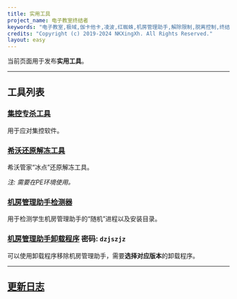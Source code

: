 ```yaml
---
title: 实用工具
project_name: 电子教室终结者
keywords: "电子教室,极域,伽卡他卡,凌波,红蜘蛛,机房管理助手,解除限制,脱离控制,终结者,脱控,破解"
credits: "Copyright (c) 2019-2024 NKXingXh. All Rights Reserved."
layout: easy
---
```


当前页面用于发布**实用工具**。

* * *

## 工具列表

### [集控专杀工具](https://lanzoux.com/iWum40sz58ob)

用于应对集控软件。

### [希沃还原解冻工具](https://lanzoux.com/i1Bn10t0n02f)

希沃管家“冰点”还原解冻工具。

*注: 需要在PE环境使用。*

### [机房管理助手检测器](https://lanzoux.com/iBIIs29mpvaf)

用于检测学生机房管理助手的“随机”进程以及安装目录。

### [机房管理助手卸载程序](https://lanzoux.com/b08uwfvli) 密码: `dzjszjz`

可以使用卸载程序移除机房管理助手，需要**选择对应版本**的卸载程序。

* * *

## [更新日志](./changes.md)
